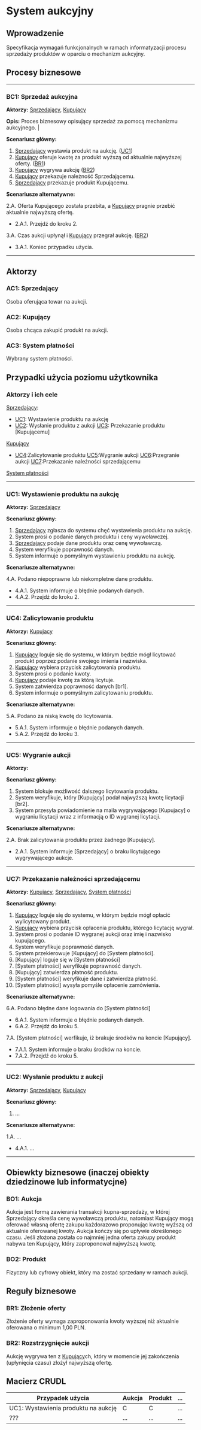 # System aukcyjny

## Wprowadzenie

Specyfikacja wymagań funkcjonalnych w ramach informatyzacji procesu sprzedaży produktów w oparciu o mechanizm aukcyjny. 

## Procesy biznesowe

---
<a id="bc1"></a>
### BC1: Sprzedaż aukcyjna 

**Aktorzy:** [Sprzedający](#ac1), [Kupujący](#ac2)

**Opis:** Proces biznesowy opisujący sprzedaż za pomocą mechanizmu aukcyjnego. |

**Scenariusz główny:**
1. [Sprzedający](#ac1) wystawia produkt na aukcję. ([UC1](#uc1))
2. [Kupujący](#ac2) oferuje kwotę za produkt wyższą od aktualnie najwyższej oferty. ([BR1](#br1))
3. [Kupujący](#ac2) wygrywa aukcję ([BR2](#br2))
4. [Kupujący](#ac2) przekazuje należność Sprzedającemu.
5. [Sprzedający](#ac1) przekazuje produkt Kupującemu.

**Scenariusze alternatywne:** 

2.A. Oferta Kupującego została przebita, a [Kupujący](#ac2) pragnie przebić aktualnie najwyższą ofertę.
* 2.A.1. Przejdź do kroku 2.

3.A. Czas aukcji upłynął i [Kupujący](#ac2) przegrał aukcję. ([BR2](#br2))
* 3.A.1. Koniec przypadku użycia.

---

## Aktorzy

<a id="ac1"></a>
### AC1: Sprzedający

Osoba oferująca towar na aukcji.

<a id="ac2"></a>
### AC2: Kupujący

Osoba chcąca zakupić produkt na aukcji.

<a id="ac3"></a>
### AC3: System płatności

Wybrany system płatności. 




## Przypadki użycia poziomu użytkownika

### Aktorzy i ich cele

[Sprzedający](#ac1):

* [UC1](#uc1): Wystawienie produktu na aukcję
* [UC2](#uc2): Wysłanie produktu z aukcji
  [UC3](#uc3): Przekazanie produktu [Kupującemu]

[Kupujący](#ac2)

* [UC4](#uc4):Zalicytowanie produktu
  [UC5](#uc5):Wygranie aukcji
  [UC6](#uc6):Przegranie aukcji
  [UC7](#uc7):Przekazanie należności sprzedającemu

[System płatności](#ac3)

---
<a id="uc1"></a>
### UC1: Wystawienie produktu na aukcję

**Aktorzy:** [Sprzedający](#ac1)

**Scenariusz główny:**
1. [Sprzedający](#ac1) zgłasza do systemu chęć wystawienia produktu na aukcję.
2. System prosi o podanie danych produktu i ceny wywoławczej.
3. [Sprzedający](#ac1) podaje dane produktu oraz cenę wywoławczą.
4. System weryfikuje poprawność danych.
5. System informuje o pomyślnym wystawieniu produktu na aukcję.

**Scenariusze alternatywne:** 

4.A. Podano niepoprawne lub niekompletne dane produktu.
* 4.A.1. System informuje o błędnie podanych danych.
* 4.A.2. Przejdź do kroku 2.

---

<a id="uc4"></a>
### UC4: Zalicytowanie produktu

**Aktorzy:** [Kupujacy](#ac2)

**Scenariusz główny:**

1. [Kupujący](#ac2) loguje się do systemu, w którym będzie mógł licytować produkt poprzez podanie swojego imienia i nazwiska. 
2. [Kupujący](#ac2) wybiera przycisk zalicytowania produktu.
3. System prosi o podanie kwoty.
4. [Kupujący](#ac2) podaje kwotę za którą licytuje. 
5. System zatwierdza poprawność danych [br1].
6. System informuje o pomyślnym zalicytowaniu produktu.

**Scenariusze alternatywne:** 

5.A. Podano za niską kwotę do licytowania.
* 5.A.1. System informuje o błędnie podanych danych.
* 5.A.2. Przejdź do kroku 3.

---

<a id="uc5"></a>
### UC5: Wygranie aukcji

**Aktorzy:** 

**Scenariusz główny:**
1. System blokuje możliwość dalszego licytowania produktu.
2. System weryfikuje, który [Kupujący] podał najwyższą kwotę licytacji [br2]. 
3. System przesyła powiadomienie na maila wygrywającego [Kupujacy] o wygraniu licytacji wraz z informacją o ID wygranej licytacji. 


**Scenariusze alternatywne:** 

2.A. Brak zalicytowania produktu przez żadnego [Kupujący].  
* 2.A.1. System informuje [Sprzedający] o braku licytującego wygrywającego aukcje.

---

<a id="uc7"></a>
### UC7: Przekazanie należności sprzedającemu

**Aktorzy:** [Kupujacy](#ac2), [Sprzedający](#ac1), [System płatności](#ac3)

**Scenariusz główny:**

1. [Kupujący](#ac2) loguje się do systemu, w którym będzie mógł opłacić wylicytowany produkt. 
2. [Kupujący](#ac2) wybiera przycisk opłacenia produktu, którego licytację wygrał. 
2. System prosi o podanie ID wygranej aukcji oraz imię i nazwisko kupującego.
3. System weryfikuje poprawność danych.
4. System przekierowuje [Kupujący] do [System płatności].
5. [Kupujący] loguje się w [System płatności]
5. [System płatności] weryfikuje poprawność danych.
6. [Kupujący] zatwierdza płatność produktu.
7. [System płatności] weryfikuje dane i zatwierdza płatność.
8. [System płatności] wysyła pomyśle opłacenie zamówienia.  

**Scenariusze alternatywne:** 

6.A. Podano błędne dane logowania do [System płatności]
* 6.A.1. System informuje o błędnie podanych danych.
* 6.A.2. Przejdź do kroku 5.

7.A. [System płatności] werfikuje, iż brakuje środków na koncie [Kupujący].
* 7.A.1. System informuje o braku środków na koncie.
* 7.A.2. Przejdź do kroku 5.

---



<a id="uc2"></a>
### UC2: Wysłanie produktu z aukcji

**Aktorzy:** [Sprzedający](#ac1), [Kupujący](#ac2)

**Scenariusz główny:**
1. ...

**Scenariusze alternatywne:** 

1.A. ...
* 4.A.1. ...

---

## Obiewkty biznesowe (inaczej obiekty dziedzinowe lub informatycjne)

### BO1: Aukcja

Aukcja jest formą zawierania transakcji kupna-sprzedaży, w której Sprzedający określa cenę wywoławczą produktu, natomiast Kupujący mogą oferować własną ofertę zakupu każdorazowo proponując kwotę wyższą od aktualnie oferowanej kwoty. Aukcja kończy się po upływie określonego czasu. Jeśli złożona została co najmniej jedna oferta zakupy produkt nabywa ten Kupujący, który zaproponował najwyższą kwotę. 

### BO2: Produkt

Fizyczny lub cyfrowy obiekt, który ma zostać sprzedany w ramach aukcji.

## Reguły biznesowe

<a id="br1"></a>
### BR1: Złożenie oferty

Złożenie oferty wymaga zaproponowania kwoty wyższej niż aktualnie oferowana o minimum 1,00 PLN.


<a id="br2"></a>
### BR2: Rozstrzygnięcie aukcji

Aukcję wygrywa ten z [Kupujący](#ac2)ch, który w momencie jej zakończenia (upłynięcia czasu) złożył najwyższą ofertę.

## Macierz CRUDL


| Przypadek użycia                                  | Aukcja | Produkt | ... |
| ------------------------------------------------- | ------ | ------- | --- |
| UC1: Wystawienia produktu na aukcję               |    C   |    C    | ... |
| ???                                               |  ...   |  ...    | ... |


